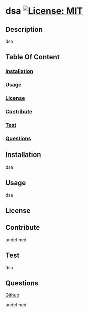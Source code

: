 # dsa [![License: MIT](https://img.shields.io/badge/License-MIT-yellow.svg)](https://opensource.org/licenses/MIT)
## Description
 dsa
## Table Of Content
  ### [Installation](#installtion)
  ### [Usage](#usage)
  ### [License](#license)
  ### [Contribute](#contribute)
  ### [Test](#test)
  ### [Questions](#questions)

## Installation
  dsa

## Usage
  dsa

## License


## Contribute
  undefined

## Test
dsa

## Questions
  [Github](https://www.github.com/dsa)

  undefined
  
